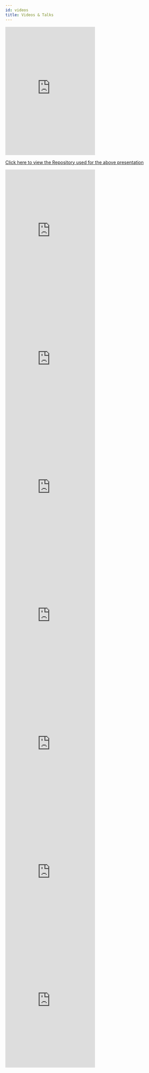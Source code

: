 ```yaml
---
id: videos
title: Videos & Talks
---
```


<iframe
  width="280"
  height="400"
  title="React Query: It’s Time to Break up with your Global State! – Tanner Linsley"
  src="https://www.youtube.com/embed/seU46c6Jz7E"
  frameborder="0"
  allow="accelerometer; autoplay; encrypted-media; gyroscope; picture-in-picture"
  allowfullscreen
  style={{
    width: '100%',
  }}
></iframe>

[Click here to view the Repository used for the above presentation](https://github.com/tannerlinsley/react-query-blog-refactor-example)

<iframe
  width="280"
  height="400"
  title="All About React Query (with Tanner Linsley) — Learn With Jason"
  src="https://www.youtube.com/embed/DocXo3gqGdI"
  frameborder="0"
  allow="accelerometer; autoplay; encrypted-media; gyroscope; picture-in-picture"
  allowfullscreen
  style={{
    width: '100%',
  }}
></iframe>

<iframe
  width="280"
  height="400"
  title="Hooks for Fetching with ReactQuery Creator Tanner Linsley aka @tannerlinsley"
  src="https://www.youtube.com/embed/PPvWXbSCtBU"
  frameborder="0"
  allow="accelerometer; autoplay; encrypted-media; gyroscope; picture-in-picture"
  allowfullscreen
  style={{
    width: '100%',
  }}
></iframe>

<iframe
  width="280"
  height="400"
  title="React Query - Open Source Friday stream with Tanner Linsley from"
  src="https://www.youtube.com/embed/B3cJDT3j19I"
  frameborder="0"
  allow="accelerometer; autoplay; encrypted-media; gyroscope; picture-in-picture"
  allowfullscreen
  style={{
    width: '100%',
  }}
></iframe>

<iframe
  width="280"
  height="400"
  title="React Query Presentation - Tanner Linsley"
  src="https://www.youtube.com/embed/_ehibado6rU"
  frameborder="0"
  allow="accelerometer; autoplay; encrypted-media; gyroscope; picture-in-picture"
  allowfullscreen
  style={{
    width: '100%',
  }}
></iframe>

<iframe
  width="280"
  height="400"
  title="TanStack Query v4 (with Dominik Dorfmeister) — Learn With Jason"
  src="https://www.youtube.com/embed/SPPQm0dvEes"
  frameborder="0"
  allow="accelerometer; autoplay; encrypted-media; gyroscope; picture-in-picture"
  allowfullscreen
  style={{
    width: '100%',
  }}
></iframe>

<iframe
  width="280"
  height="400"
  title="React Query Exposed by Its Maintainer"
  src="https://www.youtube.com/embed/8-RTNnn9GR8"
  frameborder="0"
  allow="accelerometer; autoplay; encrypted-media; gyroscope; picture-in-picture"
  allowfullscreen
  style={{
    width: '100%',
  }}
></iframe>

<iframe
  width="280"
  height="400"
  title="React Query API Design: Lessons Learned - Dominik Dorfmeister"
  src="https://www.youtube.com/embed/l3PxErcKeAI"
  frameborder="0"
  allow="accelerometer; autoplay; encrypted-media; gyroscope; picture-in-picture"
  allowfullscreen
  style={{
    width: '100%',
  }}
></iframe>
